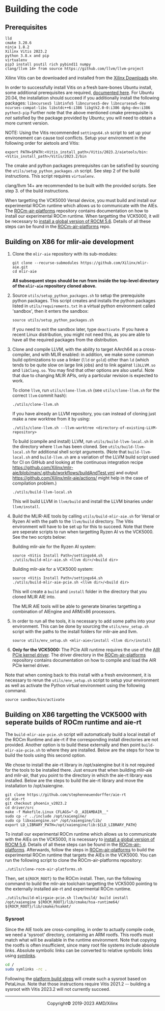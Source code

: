 # Building the code

## Prerequisites

```
lld
cmake 3.20.6
ninja 1.8.2
Xilinx Vitis 2023.2
python 3.8.x and pip
virtualenv
pip3 install psutil rich pybind11 numpy
clang/llvm 14+ from source https://github.com/llvm/llvm-project
```

Xilinx Vitis can be downloaded and installed from the [Xilinx Downloads](https://www.xilinx.com/support/download/index.html/content/xilinx/en/downloadNav/vitis.html) site.

In order to successfully install Vitis on a fresh bare-bones Ubuntu install, some additional prerequisites are required, [documented here](https://support.xilinx.com/s/article/63794?language=en_US). For Ubuntu 20.04, the installation should succeed if you additionally install the following packages: `libncurses5 libtinfo5 libncurses5-dev libncursesw5-dev ncurses-compat-libs libstdc++6:i386 libgtk2.0-0:i386 dpkg-dev:i386 python3-pip` Further note that the above mentioned cmake prerequisite is _not_ satisfied by the package provided by Ubuntu; you will need to obtain a more current version.

NOTE: Using the Vitis recommended `settings64.sh` script to set up your environement can cause tool conflicts. Setup your environment in the following order for aietools and Vitis:
 
```
export PATH=$PATH:<Vitis_install_path>/Vitis/2023.2/aietools/bin:<Vitis_install_path>/Vitis/2023.2/bin
```

The cmake and python packages prerequisites can be satisfied by sourcing the `utils/setup_python_packages.sh` script. See step 2 of the build instructions. 
This script requires `virtualenv`.

clang/llvm 14+ are recommended to be built with the provided scripts. See step 3. of the build instructions. 

When targetting the VCK5000 Versal device, you must build and install our experimental ROCm runtime which allows us to communicate with the AIEs. The [ROCm-air-platforms](https://github.com/Xilinx/ROCm-air-platforms) repository contains documentation on how to install our experimental ROCm runtime. When targetting the VCK5000, it will be necessary to [install a global version of ROCM 5.6](https://rocm.docs.amd.com/en/docs-5.6.0/deploy/linux/os-native/install.html). Details of all these steps can be found in the [ROCm-air-platforms](https://github.com/Xilinx/ROCm-air-platforms#getting-started) repo. 

## Building on X86 for mlir-aie development

1. Clone the `mlir-aie` repository with its sub-modules:
    ```
    git clone --recurse-submodules https://github.com/Xilinx/mlir-aie.git
    cd mlir-aie
    ```

    __All subsequent steps should be run from inside the top-level
    directory of the `mlir-aie` repository cloned above.__

2. Source `utils/setup_python_packages.sh` to setup the prerequisite python
    packages. This script creates and installs the python packages
    listed in `utils/requirements.txt` in a virtual python environment
    called 'sandbox', then it enters the sandbox:
    ```
    source utils/setup_python_packages.sh
    ```

    If you need to exit the sandbox later, type `deactivate`.  If you
    have a recent Linux distribution, you might not need this, as you
    are able to have all the required packages from the distribution.

3. Clone and compile LLVM, with the ability to target AArch64 as a
   cross-compiler, and with MLIR enabled: in addition, we make some
   common build optimizations to use a linker (`lld` or `gold`) other
   than `ld` (which tends to be quite slow on large link jobs) and to
   link against `libLLVM.so` and `libClang.so`. You may find that other
   options are also useful. Note that due to changing MLIR APIs, only
   a particular revision is expected to work.

    To clone `llvm`, run `utils/clone-llvm.sh` (see
    `utils/clone-llvm.sh` for the correct `llvm` commit hash):
    ```
    ./utils/clone-llvm.sh
    ```

    If you have already an LLVM repository, you can instead of cloning
    just make a new worktree from it by using:
    ```
    ./utils/clone-llvm.sh --llvm-worktree <directory-of-existing-LLVM-repository>
    ```

    To build (compile and install) LLVM, run `utils/build-llvm-local.sh` in the directory where `llvm` has
    been cloned. See `utils/build-llvm-local.sh` for additional shell script arguments.
    (Note that `build-llvm-local.sh` and `build-llvm.sh` are a
    variation of the LLVM build script used for CI on GitHub and
    looking at the continuous integration recipe
    https://github.com/Xilinx/mlir-aie/blob/main/.github/workflows/buildAndTest.yml
    and output https://github.com/Xilinx/mlir-aie/actions/ might help
    in the case of compilation problem.)
    ```
    ./utils/build-llvm-local.sh
    ```
    This will build LLVM in `llvm/build` and install the LLVM binaries under `llvm/install`.

4. Build the MLIR-AIE tools by calling `utils/build-mlir-aie.sh` for Versal or Ryzen AI 
    with the path to the `llvm/build` directory. The Vitis environment will have to be 
    set up for this to succeed. Note that there are seperate scripts to run when targetting
    Ryzen AI vs the VCK5000. See the two scripts below: 

    Building mlir-aie for the Ryzen AI system:

    ```
    source <Vitis Install Path>/settings64.sh
    ./utils/build-mlir-aie.sh <llvm dir>/<build dir>
    ```

    Building mlir-aie for a VCK5000 system:

    ```
    source <Vitis Install Path>/settings64.sh
    ./utils/build-mlir-aie-pcie.sh <llvm dir>/<build dir>
    ```

    This will create a `build` and `install` folder in the directory that you cloned MLIR AIE into. 

    The MLIR AIE tools will be able to generate binaries targetting a combination of AIEngine and ARM/x86 processors. 

5. In order to run all the tools, it is necessary to add some paths into your environment. This can be
done by sourcing the `utils/env_setup.sh` script with the paths to the install folders for mlir-aie
and llvm.
    ```
    source utils/env_setup.sh <mlir-aie>/install <llvm dir>/install
    ```

6. **Only for the VCK5000:** The PCIe AIR runtime requires the use of the [AIR PCIe kernel driver](https://github.com/Xilinx/ROCm-air-platforms/tree/main/driver). The driver directory in the [ROCm-air-platforms](https://github.com/Xilinx/ROCm-air-platforms) repository contains documentation on how to compile and load the AIR PCIe kernel driver.

Note that when coming back to this install with a fresh environment, it is necessary to rerun the `utils/env_setup.sh` script to setup your environment as well as activate the Python virtual environment using the following command.
```
source sandbox/bin/activate
```

## Building on X86 targetting the VCK5000 with seperate builds of ROCm runtime and aie-rt

The `build-mlir-aie-pcie.sh` script will automatically build a local install of the ROCm Runtime and aie-rt if the corresponding install directories are not provided. Another option is to build these externally and then point `build-mlir-aie-pcie.sh` to where they are installed. Below are the steps for how to build the tools using this second option.

We chose to install the aie-rt library in /opt/xaiengine but it is not required for the tools to be installed there. Just ensure that when building mlir-aie and mlir-air, that you point to the directory in which the aie-rt library was installed. Below are the steps to build the aie-rt library and move the installation to /opt/xaiengine.

```
git clone https://github.com/stephenneuendorffer/aie-rt
cd aie-rt
git checkout phoenix_v2023.2
cd driver/src
make -f Makefile.Linux CFLAGS="-D__AIEAMDAIR__"
sudo cp -r ../include /opt/xaiengine/
sudo cp libxaiengine.so* /opt/xaiengine/lib/
export LD_LIBRARY_PATH=/opt/xaiengine/lib:${LD_LIBRARY_PATH}
```

To install our experimental ROCm runtime  which allows us to communicate with the AIEs on the VCK5000, it is necessary to [install a global version of ROCM 5.6](https://rocm.docs.amd.com/en/docs-5.6.0/deploy/linux/os-native/install.html). Details of all these steps can be found in the [ROCm-air-platforms](https://github.com/Xilinx/ROCm-air-platforms#getting-started). Afterwards, follow the steps in [ROCm-air-platforms](https://github.com/Xilinx/ROCm-air-platforms#getting-started) to build the experimental ROCm runtime that targets the AIEs in the VCK5000. You can run the following script to clone the ROCm-air-platforms repository:

```
./utils/clone-rocm-air-platforms.sh
```

Then, set `${ROCM_ROOT}` to the ROCm install. Then, run the following command to build the mlir-aie toolchain targetting the VCK5000 pointing to the externally installed aie-rt and experimental ROCm runtime.

```
./utils/build-mlirgaie-pcie.sh llvm/build/ build install /opt/xaiengine ${ROCM_ROOT}/lib/cmake/hsa-runtime64/ ${ROCM_ROOT}/lib/cmake/hsakmt/
```

### Sysroot
Since the AIE tools are cross-compiling, in order to actually compile code, we need a 'sysroot' directory,
containing an ARM rootfs.  This rootfs must match what will be available in the runtime environment.
Note that copying the rootfs is often insufficient, since many root file systems include absolute links.
Absolute symbolic links can be converted to relative symbolic links using [symlinks](https://github.com/brandt/symlinks).

```sh
cd /
sudo symlinks -rc .
```
Following the [platform build steps](Platform.md) will create such a sysroot based on PetaLinux. Note that those instructions require Vitis 2021.2 -- building a sysroot with Vitis 2023.2 will not currently succeed.

-----

<p align="center">Copyright&copy; 2019-2023 AMD/Xilinx</p>
